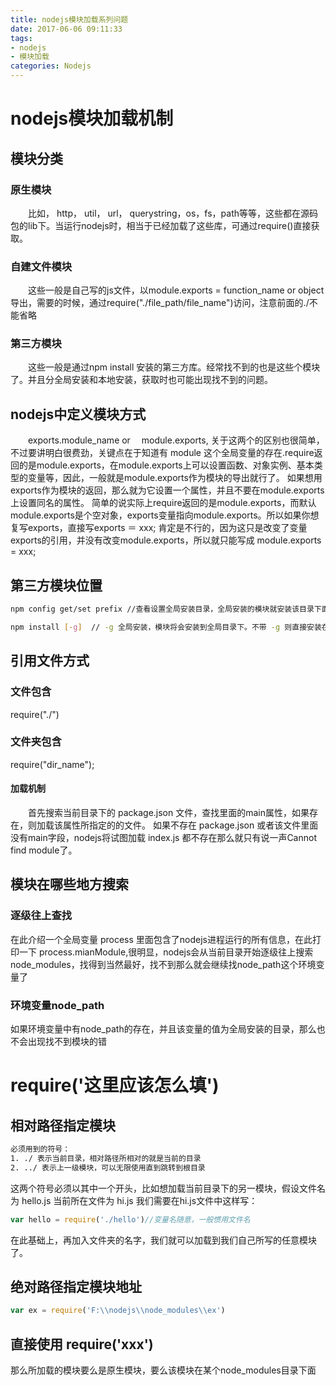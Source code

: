 ```yaml
---
title: nodejs模块加载系列问题
date: 2017-06-06 09:11:33
tags:
- nodejs
- 模块加载
categories: Nodejs
---
```


# nodejs模块加载机制

## 模块分类

### 原生模块
　　比如， http， util， url， querystring，os，fs，path等等，这些都在源码包的lib下。当运行nodejs时，相当于已经加载了这些库，可通过require()直接获取。

### 自建文件模块
　　这些一般是自己写的js文件，以module.exports = function_name or object 导出，需要的时候，通过require("./file_path/file_name")访问，注意前面的./不能省略
<!-- more -->
### 第三方模块
　　这些一般是通过npm install 安装的第三方库。经常找不到的也是这些个模块了。并且分全局安装和本地安装，获取时也可能出现找不到的问题。

## nodejs中定义模块方式
　　exports.module_name or 　module.exports, 关于这两个的区别也很简单，不过要讲明白很费劲，关键点在于知道有 module 这个全局变量的存在.require返回的是module.exports，在module.exports上可以设置函数、对象实例、基本类型的变量等，因此，一般就是module.exports作为模块的导出就行了。
如果想用exports作为模块的返回，那么就为它设置一个属性，并且不要在module.exports上设置同名的属性。
简单的说实际上require返回的是module.exports，而默认module.exports是个空对象，exports变量指向module.exports。所以如果你想复写exports，直接写exports ＝ xxx; 肯定是不行的，因为这只是改变了变量exports的引用，并没有改变module.exports，所以就只能写成 module.exports = xxx;
## 第三方模块位置
```bash
npm config get/set prefix //查看设置全局安装目录，全局安装的模块就安装该目录下面的node_modules目录下

npm install [-g]  // -g 全局安装，模块将会安装到全局目录下。不带 -g 则直接安装在当前所在目录下，即为本地安装

```

## 引用文件方式
### 文件包含
require("./")
### 文件夹包含
require("dir_name");
#### 加载机制
&emsp;&emsp;首先搜索当前目录下的 package.json 文件，查找里面的main属性，如果存在，则加载该属性所指定的的文件。
如果不存在 package.json 或者该文件里面没有main字段，nodejs将试图加载 index.js 都不存在那么就只有说一声Cannot find module了。

## 模块在哪些地方搜索
### 逐级往上查找
在此介绍一个全局变量  process   里面包含了nodejs进程运行的所有信息，在此打印一下 process.mianModule,很明显，nodejs会从当前目录开始逐级往上搜索node_modules，找得到当然最好，找不到那么就会继续找node_path这个环境变量了
### 环境变量node_path
如果环境变量中有node_path的存在，并且该变量的值为全局安装的目录，那么也不会出现找不到模块的错

# require('这里应该怎么填')
## 相对路径指定模块
```bash
必须用到的符号： 
1. ./ 表示当前目录，相对路径所相对的就是当前的目录
2. ../ 表示上一级模块，可以无限使用直到跳转到根目录

```
这两个符号必须以其中一个开头，比如想加载当前目录下的另一模块，假设文件名为 hello.js 当前所在文件为 hi.js 我们需要在hi.js文件中这样写：
```javascript
var hello = require('./hello')//变量名随意，一般惯用文件名
```
在此基础上，再加入文件夹的名字，我们就可以加载到我们自己所写的任意模块了。
## 绝对路径指定模块地址
```javascript
var ex = require('F:\\nodejs\\node_modules\\ex')
```
## 直接使用 require('xxx')
那么所加载的模块要么是原生模块，要么该模块在某个node_modules目录下面
